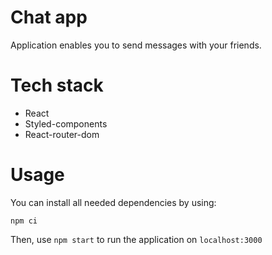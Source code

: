 # Chat app
Application enables you to send messages with your friends.

# Tech stack
- React
- Styled-components
- React-router-dom

# Usage
You can install all needed dependencies by using:
```
npm ci
```
Then, use `npm start` to run the application on `localhost:3000`